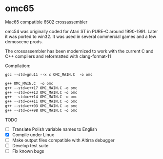 # omc65
 Mac65 compatible 6502 crossassembler

omc54 was originally coded for Atari ST in PURE-C around 1990-1991.
Later it was ported to win32.
It was used in several commercial games and a few demoscene prods.

The crossassembler has been modernized to work with the current C and C++ compilers and reformatted with clang-format-11

Compilation:
```gcc --x c OMC_MAIN.C  -o omc
gcc --std=gnu11 --x c OMC_MAIN.C  -o omc

g++ OMC_MAIN.C  -o omc
g++ --std=c++17 OMC_MAIN.C -o omc
g++ --std=c++13 OMC_MAIN.C -o omc
g++ --std=c++14 OMC_MAIN.C -o omc
g++ --std=c++11 OMC_MAIN.C -o omc
g++ --std=c++03 OMC_MAIN.C -o omc
g++ --std=c++98 OMC_MAIN.C -o omc
```

TODO

 - [ ] Translate Polish variable names to English
 - [x] Compile under Linux
 - [ ] Make output files compatible with Altirra debugger
 - [ ] Develop test suite
 - [ ] Fix known bugs
